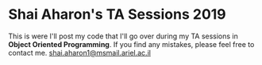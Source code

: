# Shai Aharon's TA Sessions 2019
This is were I'll post my code that I'll go over during my TA sessions in **Object Oriented Programming**.
If you find any mistakes, please feel free to contact me. shai.aharon1@msmail.ariel.ac.il
